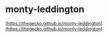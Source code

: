 # monty-leddington

[https://thegecko.github.io/monty-leddington](https://thegecko.github.io/monty-leddington)